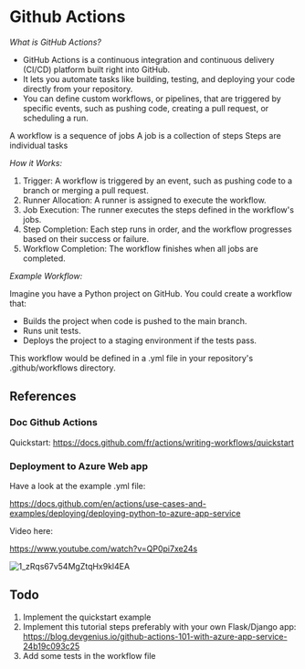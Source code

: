 # Github Actions

*What is GitHub Actions?*
* GitHub Actions is a continuous integration and continuous delivery (CI/CD) platform built right into GitHub.
* It lets you automate tasks like building, testing, and deploying your code directly from your repository.
* You can define custom workflows, or pipelines, that are triggered by specific events, such as pushing code, creating a pull request, or scheduling a run.

A workflow is a sequence of jobs
A job is a collection of steps
Steps are individual tasks

*How it Works:*
1. Trigger: A workflow is triggered by an event, such as pushing code to a branch or merging a pull request.
2. Runner Allocation: A runner is assigned to execute the workflow.
3. Job Execution: The runner executes the steps defined in the workflow's jobs.
4. Step Completion: Each step runs in order, and the workflow progresses based on their success or failure.
5. Workflow Completion: The workflow finishes when all jobs are completed.

*Example Workflow:*

Imagine you have a Python project on GitHub. You could create a workflow that:
* Builds the project when code is pushed to the main branch.
* Runs unit tests.
* Deploys the project to a staging environment if the tests pass.

This workflow would be defined in a .yml file in your repository's .github/workflows directory.
    
## References

### Doc Github Actions
Quickstart:
https://docs.github.com/fr/actions/writing-workflows/quickstart

### Deployment to Azure Web app
Have a look at the example .yml file:

https://docs.github.com/en/actions/use-cases-and-examples/deploying/deploying-python-to-azure-app-service

Video here:

https://www.youtube.com/watch?v=QP0pi7xe24s

![1_zRqs67v54MgZtqHx9kl4EA](https://github.com/user-attachments/assets/9d00b0f4-619c-41aa-8df8-be0dd8b751b4)


## Todo
1) Implement the quickstart example
2) Implement this tutorial steps preferably with your own Flask/Django app:
https://blog.devgenius.io/github-actions-101-with-azure-app-service-24b19c093c25
4) Add some tests in the workflow file
